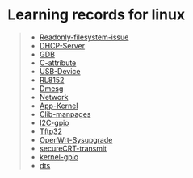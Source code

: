# Learning records for linux

> - [Readonly-filesystem-issue](https://nbviewer.jupyter.org/github/openxzx/learn-records/blob/master/linux/docs/readonly/readonly-system-issue.ipynb)
> - [DHCP-Server](https://nbviewer.jupyter.org/github/openxzx/learn-records/blob/master/linux/docs/dhcp/dhcp-server.ipynb)
> - [GDB](https://nbviewer.jupyter.org/github/openxzx/learn-records/blob/master/linux/docs/gdb/gdb.ipynb)
> - [C-attribute](https://nbviewer.jupyter.org/github/openxzx/learn-records/blob/master/linux/docs/c-attribute/c-attribute.ipynb)
> - [USB-Device](https://nbviewer.jupyter.org/github/openxzx/learn-records/blob/master/linux/docs/usbdev/usb-device.ipynb)
> - [RL8152](https://nbviewer.jupyter.org/github/openxzx/learn-records/blob/master/linux/docs/RL8152/RL8152-driver.ipynb)
> - [Dmesg](https://nbviewer.jupyter.org/github/openxzx/learn-records/blob/master/linux/docs/dmesg/dmesg.ipynb)
> - [Network](https://nbviewer.jupyter.org/github/openxzx/learn-records/blob/master/linux/docs/network/network.ipynb)
> - [App-Kernel](https://nbviewer.jupyter.org/github/openxzx/learn-records/blob/master/linux/docs/app-kernel/user-kernel-switch.ipynb)
> - [Clib-manpages](https://nbviewer.jupyter.org/github/openxzx/learn-records/blob/master/linux/docs/manpages/clib-manpages.ipynb)
> - [I2C-gpio](https://nbviewer.jupyter.org/github/openxzx/learn-records/blob/master/linux/docs/i2c-gpio/i2c-gpio.ipynb)
> - [Tftp32](https://nbviewer.jupyter.org/github/openxzx/learn-records/blob/master/linux/docs/tftpd32/tftp32.ipynb)
> - [OpenWrt-Sysupgrade](https://nbviewer.jupyter.org/github/openxzx/learn-records/blob/master/linux/docs/openwrt-sysupgrade/openwrt-sysupgrade.ipynb)
> - [secureCRT-transmit](https://nbviewer.jupyter.org/github/openxzx/learn-records/blob/master/linux/docs/secureCRT-transmit/secureCRT-transmit.ipynb)
> - [kernel-gpio](https://nbviewer.jupyter.org/github/openxzx/learn-records/blob/master/linux/docs/kernel-gpio/kernel-gpio.md)
> - [dts](https://nbviewer.jupyter.org/github/openxzx/learn-records/blob/master/linux/docs/dts/dts.ipynb)
